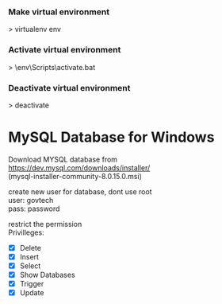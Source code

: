### Make virtual environment
\> virtualenv env

### Activate virtual environment
\> \env\Scripts\activate.bat

### Deactivate virtual environment
\> deactivate

# MySQL Database for Windows

Download MYSQL database from https://dev.mysql.com/downloads/installer/ <br>
(mysql-installer-community-8.0.15.0.msi)

create new user for database, dont use root <br>
user: govtech <br>
pass: password <br>

restrict the permission <br>
Privilleges: <br>
- [x] Delete
- [x] Insert
- [x] Select
- [x] Show Databases
- [x] Trigger
- [x] Update 